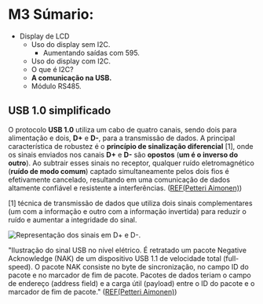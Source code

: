 # M3 Súmario:

* Display de LCD
    * Uso do display sem I2C.
        * Aumentando saídas com 595.
    * Uso do display com I2C.
    * O que é I2C?
    * **A comunicação na USB.**
    * Módulo RS485.
    
## USB 1.0 simplificado

O protocolo **USB 1.0** utiliza um cabo de quatro canais, sendo dois para alimentação e dois, **D+** e **D-**, para a transmissão de dados. A principal característica de robustez é o **princípio de sinalização diferencial** [1], onde os sinais enviados nos canais **D+** e **D-** são **opostos** (**um é o inverso do outro**). Ao subtrair esses sinais no receptor, qualquer ruído eletromagnético (**ruído de modo comum**) captado simultaneamente pelos dois fios é efetivamente cancelado, resultando em uma comunicação de dados altamente confiável e resistente a interferências. ([REF(Petteri Aimonen)](https://commons.wikimedia.org/wiki/File:USB_signal_example.svg))

[1] técnica de transmissão de dados que utiliza dois sinais complementares (um com a informação e outro com a informação invertida) para reduzir o ruído e aumentar a integridade do sinal.

![Representação dos sinais em D+ e D-.](img/USB_signal_example.svg)

"Ilustração do sinal USB no nível elétrico. É retratado um pacote Negative Acknowledge (NAK) de um dispositivo USB 1.1 de velocidade total (full-speed). O pacote NAK consiste no byte de sincronização, no campo ID do pacote e no marcador de fim de pacote. Pacotes de dados teriam o campo de endereço (address field) e a carga útil (payload) entre o ID do pacote e o marcador de fim de pacote." ([REF(Petteri Aimonen)](https://commons.wikimedia.org/wiki/File:USB_signal_example.svg))
